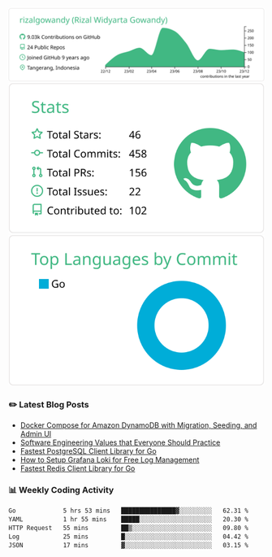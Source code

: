 ![profile-details](profile-summary-card-output/vue/0-profile-details.svg)
![stats](profile-summary-card-output/vue/3-stats.svg)
![most-commit-language](profile-summary-card-output/vue/2-most-commit-language.svg)

### :pencil2: Latest Blog Posts
<!-- BLOG-POST-LIST:START -->
- [Docker Compose for Amazon DynamoDB with Migration, Seeding, and Admin UI](https://medium.com/geekculture/docker-compose-for-amazon-dynamodb-with-migration-seeding-and-admin-ui-db11a348cc6a?source=rss-5763b0f1aba6------2)
- [Software Engineering Values that Everyone Should Practice](https://levelup.gitconnected.com/software-engineering-values-that-everyone-should-practice-c980d00cd103?source=rss-5763b0f1aba6------2)
- [Fastest PostgreSQL Client Library for Go](https://levelup.gitconnected.com/fastest-postgresql-client-library-for-go-579fa97909fb?source=rss-5763b0f1aba6------2)
- [How to Setup Grafana Loki for Free Log Management](https://levelup.gitconnected.com/how-to-setup-grafana-loki-for-free-log-management-ceb60558503c?source=rss-5763b0f1aba6------2)
- [Fastest Redis Client Library for Go](https://levelup.gitconnected.com/fastest-redis-client-library-for-go-7993f618f5ab?source=rss-5763b0f1aba6------2)
<!-- BLOG-POST-LIST:END -->

### 📊 Weekly Coding Activity
<!--START_SECTION:waka-->

```txt
Go             5 hrs 53 mins   ███████████████▓░░░░░░░░░   62.31 %
YAML           1 hr 55 mins    █████░░░░░░░░░░░░░░░░░░░░   20.30 %
HTTP Request   55 mins         ██▒░░░░░░░░░░░░░░░░░░░░░░   09.80 %
Log            25 mins         █░░░░░░░░░░░░░░░░░░░░░░░░   04.42 %
JSON           17 mins         ▓░░░░░░░░░░░░░░░░░░░░░░░░   03.15 %
```

<!--END_SECTION:waka-->

